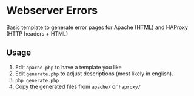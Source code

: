 Webserver Errors
================

Basic template to generate error pages for Apache (HTML) and HAProxy (HTTP headers + HTML)

## Usage

 1. Edit `apache.php` to have a template you like
 2. Edit `generate.php` to adjust descriptions (most likely in english).
 3. `php generate.php`
 4. Copy the generated files from `apache/` or `haproxy/`
